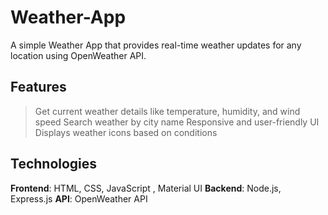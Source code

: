 # Weather-App
A simple Weather App that provides real-time weather updates for any location using OpenWeather API.

## Features
 > Get current weather details like temperature, humidity, and wind speed
 > Search weather by city name
 > Responsive and user-friendly UI
 > Displays weather icons based on conditions
## Technologies
**Frontend**: HTML, CSS, JavaScript , Material UI
**Backend**: Node.js, Express.js
**API**: OpenWeather API